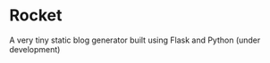 **Rocket**
===========

A very tiny static blog generator built using Flask and Python (under development)
